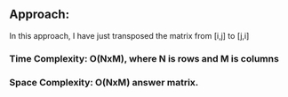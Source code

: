 ## Approach:
In this approach, I have just transposed the matrix from [i,j] to [j,i]
​
### Time Complexity: O(NxM), where N is rows and M is columns
### Space Complexity: O(NxM) answer matrix.